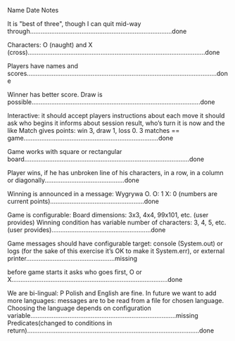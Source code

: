 Name					 								Date				Notes						


It is "best of three", though I can quit mid-way through................................................................................done

Characters: O (naught) and X (cross)....................................................................................................done

Players have names and scores...........................................................................................................done

Winner has better score. Draw is possible...............................................................................................done

Interactive: 
it should accept players instructions about each move
it should ask who begins
it informs about session result, who’s turn it is now and the like
Match gives points: win 3, draw 1, loss 0. 3 matches == game............................................................................done

Game works with square or rectangular board.............................................................................................done

Player wins, if he has unbroken line of his characters, in a row, in a column or diagonally.............................................done

Winning is announced in a message: Wygrywa O. O: 1 X: 0 (numbers are current points).....................................................done

Game is configurable:
Board dimensions: 3x3, 4x4, 99x101, etc. (user provides)
Winning condition has variable number of characters: 3, 4, 5, etc. (user provides)........................................................done

Game messages should have configurable target: console (System.out) or 
logs (for the sake of this exercise it’s OK to make it System.err), or external printer..................................................missing 

before game starts it asks who goes first, O or X........................................................................................done

We are bi-lingual: P Polish and English are fine. In future we want to add more languages: 
messages are to be read from a file for chosen language. 
Choosing the language depends on configuration variable..................................................................................missing
Predicates(changed to conditions in return).................................................................................................done
